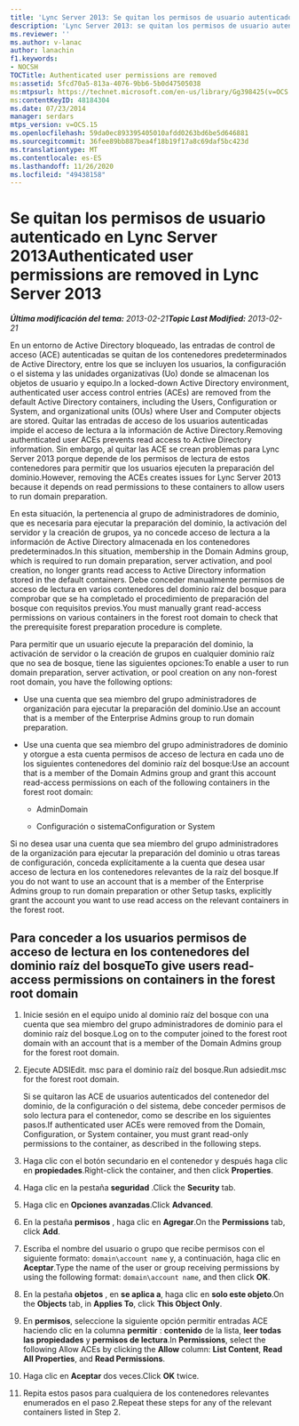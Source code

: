 ```yaml
---
title: 'Lync Server 2013: Se quitan los permisos de usuario autenticado'
description: 'Lync Server 2013: se quitan los permisos de usuario autenticados.'
ms.reviewer: ''
ms.author: v-lanac
author: lanachin
f1.keywords:
- NOCSH
TOCTitle: Authenticated user permissions are removed
ms:assetid: 5fcd70a5-813a-4076-9bb6-5b0d47505038
ms:mtpsurl: https://technet.microsoft.com/en-us/library/Gg398425(v=OCS.15)
ms:contentKeyID: 48184304
ms.date: 07/23/2014
manager: serdars
mtps_version: v=OCS.15
ms.openlocfilehash: 59da0ec893395405010afdd0263bd6be5d646881
ms.sourcegitcommit: 36fee89bb887bea4f18b19f17a8c69daf5bc423d
ms.translationtype: MT
ms.contentlocale: es-ES
ms.lasthandoff: 11/26/2020
ms.locfileid: "49438158"
---
```

# <a name="authenticated-user-permissions-are-removed-in-lync-server-2013"></a><span data-ttu-id="11e64-103">Se quitan los permisos de usuario autenticado en Lync Server 2013</span><span class="sxs-lookup"><span data-stu-id="11e64-103">Authenticated user permissions are removed in Lync Server 2013</span></span>

<div data-xmlns="http://www.w3.org/1999/xhtml">

<div class="topic" data-xmlns="http://www.w3.org/1999/xhtml" data-msxsl="urn:schemas-microsoft-com:xslt" data-cs="https://msdn.microsoft.com/">

<div data-asp="https://msdn2.microsoft.com/asp">



</div>

<div id="mainSection">

<div id="mainBody"><span data-ttu-id="11e64-104">

<span> </span></span><span class="sxs-lookup"><span data-stu-id="11e64-104">

<span> </span></span></span>

<span data-ttu-id="11e64-105">_**Última modificación del tema:** 2013-02-21_</span><span class="sxs-lookup"><span data-stu-id="11e64-105">_**Topic Last Modified:** 2013-02-21_</span></span>

<span data-ttu-id="11e64-106">En un entorno de Active Directory bloqueado, las entradas de control de acceso (ACE) autenticadas se quitan de los contenedores predeterminados de Active Directory, entre los que se incluyen los usuarios, la configuración o el sistema y las unidades organizativas (Uo) donde se almacenan los objetos de usuario y equipo.</span><span class="sxs-lookup"><span data-stu-id="11e64-106">In a locked-down Active Directory environment, authenticated user access control entries (ACEs) are removed from the default Active Directory containers, including the Users, Configuration or System, and organizational units (OUs) where User and Computer objects are stored.</span></span> <span data-ttu-id="11e64-107">Quitar las entradas de acceso de los usuarios autenticadas impide el acceso de lectura a la información de Active Directory.</span><span class="sxs-lookup"><span data-stu-id="11e64-107">Removing authenticated user ACEs prevents read access to Active Directory information.</span></span> <span data-ttu-id="11e64-108">Sin embargo, al quitar las ACE se crean problemas para Lync Server 2013 porque depende de los permisos de lectura de estos contenedores para permitir que los usuarios ejecuten la preparación del dominio.</span><span class="sxs-lookup"><span data-stu-id="11e64-108">However, removing the ACEs creates issues for Lync Server 2013 because it depends on read permissions to these containers to allow users to run domain preparation.</span></span>

<span data-ttu-id="11e64-109">En esta situación, la pertenencia al grupo de administradores de dominio, que es necesaria para ejecutar la preparación del dominio, la activación del servidor y la creación de grupos, ya no concede acceso de lectura a la información de Active Directory almacenada en los contenedores predeterminados.</span><span class="sxs-lookup"><span data-stu-id="11e64-109">In this situation, membership in the Domain Admins group, which is required to run domain preparation, server activation, and pool creation, no longer grants read access to Active Directory information stored in the default containers.</span></span> <span data-ttu-id="11e64-110">Debe conceder manualmente permisos de acceso de lectura en varios contenedores del dominio raíz del bosque para comprobar que se ha completado el procedimiento de preparación del bosque con requisitos previos.</span><span class="sxs-lookup"><span data-stu-id="11e64-110">You must manually grant read-access permissions on various containers in the forest root domain to check that the prerequisite forest preparation procedure is complete.</span></span>

<span data-ttu-id="11e64-111">Para permitir que un usuario ejecute la preparación del dominio, la activación de servidor o la creación de grupos en cualquier dominio raíz que no sea de bosque, tiene las siguientes opciones:</span><span class="sxs-lookup"><span data-stu-id="11e64-111">To enable a user to run domain preparation, server activation, or pool creation on any non-forest root domain, you have the following options:</span></span>

  - <span data-ttu-id="11e64-112">Use una cuenta que sea miembro del grupo administradores de organización para ejecutar la preparación del dominio.</span><span class="sxs-lookup"><span data-stu-id="11e64-112">Use an account that is a member of the Enterprise Admins group to run domain preparation.</span></span>

  - <span data-ttu-id="11e64-113">Use una cuenta que sea miembro del grupo administradores de dominio y otorgue a esta cuenta permisos de acceso de lectura en cada uno de los siguientes contenedores del dominio raíz del bosque:</span><span class="sxs-lookup"><span data-stu-id="11e64-113">Use an account that is a member of the Domain Admins group and grant this account read-access permissions on each of the following containers in the forest root domain:</span></span>
    
      - <span data-ttu-id="11e64-114">Admin</span><span class="sxs-lookup"><span data-stu-id="11e64-114">Domain</span></span>
    
      - <span data-ttu-id="11e64-115">Configuración o sistema</span><span class="sxs-lookup"><span data-stu-id="11e64-115">Configuration or System</span></span>

<span data-ttu-id="11e64-116">Si no desea usar una cuenta que sea miembro del grupo administradores de la organización para ejecutar la preparación del dominio u otras tareas de configuración, conceda explícitamente a la cuenta que desea usar acceso de lectura en los contenedores relevantes de la raíz del bosque.</span><span class="sxs-lookup"><span data-stu-id="11e64-116">If you do not want to use an account that is a member of the Enterprise Admins group to run domain preparation or other Setup tasks, explicitly grant the account you want to use read access on the relevant containers in the forest root.</span></span>

<div>

## <a name="to-give-users-read-access-permissions-on-containers-in-the-forest-root-domain"></a><span data-ttu-id="11e64-117">Para conceder a los usuarios permisos de acceso de lectura en los contenedores del dominio raíz del bosque</span><span class="sxs-lookup"><span data-stu-id="11e64-117">To give users read-access permissions on containers in the forest root domain</span></span>

1.  <span data-ttu-id="11e64-118">Inicie sesión en el equipo unido al dominio raíz del bosque con una cuenta que sea miembro del grupo administradores de dominio para el dominio raíz del bosque.</span><span class="sxs-lookup"><span data-stu-id="11e64-118">Log on to the computer joined to the forest root domain with an account that is a member of the Domain Admins group for the forest root domain.</span></span>

2.  <span data-ttu-id="11e64-119">Ejecute ADSIEdit. msc para el dominio raíz del bosque.</span><span class="sxs-lookup"><span data-stu-id="11e64-119">Run adsiedit.msc for the forest root domain.</span></span>
    
    <span data-ttu-id="11e64-120">Si se quitaron las ACE de usuarios autenticados del contenedor del dominio, de la configuración o del sistema, debe conceder permisos de solo lectura para el contenedor, como se describe en los siguientes pasos.</span><span class="sxs-lookup"><span data-stu-id="11e64-120">If authenticated user ACEs were removed from the Domain, Configuration, or System container, you must grant read-only permissions to the container, as described in the following steps.</span></span>

3.  <span data-ttu-id="11e64-121">Haga clic con el botón secundario en el contenedor y después haga clic en **propiedades**.</span><span class="sxs-lookup"><span data-stu-id="11e64-121">Right-click the container, and then click **Properties**.</span></span>

4.  <span data-ttu-id="11e64-122">Haga clic en la pestaña **seguridad** .</span><span class="sxs-lookup"><span data-stu-id="11e64-122">Click the **Security** tab.</span></span>

5.  <span data-ttu-id="11e64-123">Haga clic en **Opciones avanzadas**.</span><span class="sxs-lookup"><span data-stu-id="11e64-123">Click **Advanced**.</span></span>

6.  <span data-ttu-id="11e64-124">En la pestaña **permisos** , haga clic en **Agregar**.</span><span class="sxs-lookup"><span data-stu-id="11e64-124">On the **Permissions** tab, click **Add**.</span></span>

7.  <span data-ttu-id="11e64-125">Escriba el nombre del usuario o grupo que recibe permisos con el siguiente formato: `domain\account name` y, a continuación, haga clic en **Aceptar**.</span><span class="sxs-lookup"><span data-stu-id="11e64-125">Type the name of the user or group receiving permissions by using the following format: `domain\account name`, and then click **OK**.</span></span>

8.  <span data-ttu-id="11e64-126">En la pestaña **objetos** , en **se aplica a**, haga clic en **solo este objeto**.</span><span class="sxs-lookup"><span data-stu-id="11e64-126">On the **Objects** tab, in **Applies To**, click **This Object Only**.</span></span>

9.  <span data-ttu-id="11e64-127">En **permisos**, seleccione la siguiente opción permitir entradas ACE haciendo clic en la columna **permitir** : **contenido** de la lista, **leer todas las propiedades** y **permisos de lectura**.</span><span class="sxs-lookup"><span data-stu-id="11e64-127">In **Permissions**, select the following Allow ACEs by clicking the **Allow** column: **List Content**, **Read All Properties**, and **Read Permissions**.</span></span>

10. <span data-ttu-id="11e64-128">Haga clic en **Aceptar** dos veces.</span><span class="sxs-lookup"><span data-stu-id="11e64-128">Click **OK** twice.</span></span>

11. <span data-ttu-id="11e64-129">Repita estos pasos para cualquiera de los contenedores relevantes enumerados en el paso 2.</span><span class="sxs-lookup"><span data-stu-id="11e64-129">Repeat these steps for any of the relevant containers listed in Step 2.</span></span>

<span data-ttu-id="11e64-130"></div>

</div>

<span> </span>

</div>

</div>

</span><span class="sxs-lookup"><span data-stu-id="11e64-130"></div>

</div>

<span> </span>

</div>

</div>

</span></span></div>

